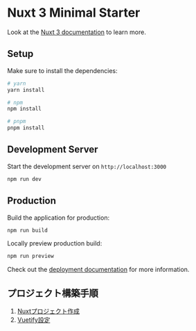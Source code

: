 # Nuxt 3 Minimal Starter

Look at the [Nuxt 3 documentation](https://nuxt.com/docs/getting-started/introduction) to learn more.

## Setup

Make sure to install the dependencies:

```bash
# yarn
yarn install

# npm
npm install

# pnpm
pnpm install
```

## Development Server

Start the development server on `http://localhost:3000`

```bash
npm run dev
```

## Production

Build the application for production:

```bash
npm run build
```

Locally preview production build:

```bash
npm run preview
```

Check out the [deployment documentation](https://nuxt.com/docs/getting-started/deployment) for more information.

## プロジェクト構築手順

1. [Nuxtプロジェクト作成](https://nuxt.com/docs/getting-started/installation)
2. [Vuetify設定](https://zenn.dev/coedo/articles/nuxt3-vuetify3)
